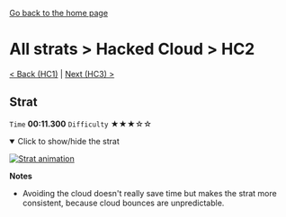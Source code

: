 [Go back to the home page](https://github.com/Doublevil/scbspeedrun)

# All strats > Hacked Cloud > HC2

[< Back (HC1)](https://github.com/Doublevil/scbspeedrun/blob/main/levels/all_lvl/HC/HC1.md) | [Next (HC3) >](https://github.com/Doublevil/scbspeedrun/blob/main/levels/all_lvl/HC/HC3.md)

## Strat

`Time` **00:11.300** `Difficulty` ★★★☆☆
<details open>
  <summary>Click to show/hide the strat</summary>

  [![Strat animation](https://github.com/Doublevil/scbspeedrun/blob/main/media/levels/HC/HC2_Strat.webp)](https://github.com/Doublevil/scbspeedrun/blob/main/media/levels/HC/HC2_Strat.mp4?raw=true)

  **Notes**
  - Avoiding the cloud doesn't really save time but makes the strat more consistent, because cloud bounces are unpredictable.
</details>
